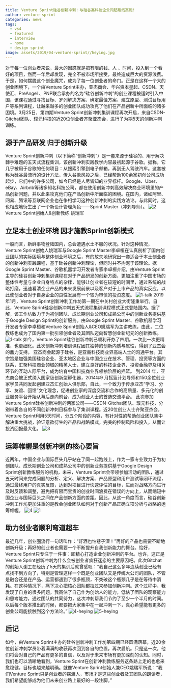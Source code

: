 ```yaml
---
title: Venture Sprint硅谷创新冲刺：与硅谷高科技企业同起跑线赛跑!
author: venture-sprint
categories: news
tags:
  - vs4
  - featured
  - interview
  - home
  - design sprint
image: assets/2019/04-venture-sprint//heying.jpg
---
```

对于每一位创业者来说，最大的困惑就是把有限的钱、人 、时间，投入到一个看好的项目，然而一年后却发现，完全不被市场所接受，最终造成巨大的资源浪费。于是，如何摆脱这个创业魔咒，成为了每一位创业者的命门。正是在这样一个大的创业困境下，一个由Venture Sprint主办，亚杰商会、华兴资本星起、CSDN、天使汇、PreAngel 、PNP联合承办的名为“硅谷创新冲刺”的创业课程被适时引入中国，该课程通过寻找目标、罗列解决方案、确定最佳方案、建立原型、测试目标用户等系列课程，让越来越多的创业团队成功攻克了他们在产品创新中所面临的诸多困境。3月25日，第四期Venture Sprint创新冲刺集训课程再次开启，来自CSDN-Gitchat团队、璞元科技的近20位创业者齐聚亚杰会，进行了为期5天的创新冲刺训练。

## 源于产品研发  归于创新升级
Venture Sprint创新冲刺（以下简称“创新冲刺”）是一套来源于硅谷的、用于解决棘手难题的五天式流程集训，该创新冲刺实践教学内容最初起源于谷歌。据称，它几乎被用于谷歌的任何项目：从搜索引擎到电子邮箱，再到无人驾驶汽车。这套被称为硅谷最流行的设计方法，传入谷歌风投之后，已经帮助100余家初创公司成功起步，它们中的许多公司，如今已经是人尽皆知的业界标杆。Google、Uber、eBay、Airbnb等诸多知名科技公司，都在使用创新冲刺高效解决商业环境里的产品创新问题，并以此来攻克他们在产品创新中所面临的困境。在国内，诸如阿里、网易、腾讯等互联网企业也在争相学习这种创新冲刺的实践方法论。与此同时，这也相应地衍生出了一个新设计管理角色——Sprint Master（冲刺导师）。
![2](/assets/2019/04-venture-sprint/2.jpg)
Venture Sprint创始人&创新教练   姚瑞军

## 立足本土创业环境  因才施教Sprint创新模式

一般而言，新鲜事物登陆国内，总会遭遇水土不服的状况。针对这种情况，Venture Sprint创始人姚瑞军与Google Sprint Master李卓桓在认真剖析了国内创业团队的实际困境与整体创业环境之后，有的放矢地研究出一套适合于本土创业者的创新冲刺实践课程，基于硅谷创新冲刺理论，但同时并不拘泥于该理论。据Google Sprint Master、谷歌机器学习开发者专家李卓桓介绍，由Venture Sprint主导的硅谷创新冲刺集训课程在对于产品研发的创新方面，更加注重了中国市场的整体性考量与企业自身特点的杂糅，能够让创业者在较短的时间里，通过系统的战略打磨，迅速看清企业产品的未来发展前景以及客户对于上市产品的真实反应，以此使创业者对于自身企业的良性发展有一个较为审慎的投资态度。
![1-talk](/assets/2019/04-venture-sprint/1-talk.jpg)
2019年1月，Venture Sprint创新冲刺工作坊第一期在中关村创业大街隆重举行。自此，Venture Sprint硅谷创新冲刺五天式流程集训课程模式正式登陆国内。据了解，该工作坊致力于为初创团队、成长期创业公司和成熟公司中的创新业务提供基于Google Design Sprint的创新服务。由Google Sprint Master、谷歌机器学习开发者专家李卓桓和Venture Sprint创始人&CEO姚瑞军为主讲教练，由此，二位教练也成为了国内第一批引领创业者及其团队迈向智慧创业新纪元的创新教练。
![1-talk](/assets/2019/04-venture-sprint/1-talk.jpg)
如今，Venture Sprint硅谷创新冲刺已顺利开办了四期。一次比一次更精准，也更细化。此次创新冲刺培训课程因其独特的创新内质与属性，得到了亚杰会的鼎力支持。
亚杰商会起源于硅谷，是亚裔科技商业界高端人士的沟通平台。其宗旨是加强美国硅谷企业、亚太地区企业与中国企业在技术、管理、投资等方面的联系，汇聚科技商业领域的精英人士，建立良好的科技企业界、投资金融界及相关环节的互动人际平台，成为培育中国科技商业界领袖阶层的摇篮。
到2014 年，亚杰商会被正式纳入国家级创新型孵化器，2014年9 月摇篮计划导师和150余位创业家学员共同发起创建亚杰汇创始人俱乐部，自此，一个致力于传承亚杰“学习、分享、友谊、回馈”文化理念，促进创业家的深度交流和合作的高质量、多元化的创业服务平台开始从幕后走向前台，成为创业人士的首选交流平台。
此次参加Venture Sprint硅谷创新冲刺的两家公司——CSDN-Gitchat团队、璞元科技，分别带着各自的不同创新冲刺目标参与了集训课程。近20位创业人士齐聚亚杰会，Venture Sprint利用5天时间，分五个阶段的内容，有针对性的帮助创业团队集中解决重大挑战，验证意欲衍生的产品和战略模式，完美的控制风险和投入，从而让投资回报最大化。
![3](/assets/2019/04-venture-sprint/3.jpg)

## 运筹帷幄是创新冲刺的核心要旨

近两年，中国企业与国际巨头几乎站在了同一起跑线上，作为一家专业致力于为初创团队、成长期创业公司和成熟公司中的创新业务提供基于Google Design Sprint创新教练服务的机构，未来，Venture Sprint会带领参加活动的团队，通过五天时间来完成问题的分析、定义、解决方案、产品原型和用户测试等闭环流程，通过最终用户的真实反馈，达到对项目进行快速评估的目标，进而对战略方向进行及时反馈和调整，避免把有限而宝贵的创业时间浪费在错误的方向上，从而缩短中国企业与国际巨头之间在产品创新方面的差距。因此，从这一角度而言，硅谷创新冲刺工作坊更加注重的是教会创业团队如何对于创新产品正确立项分析与战略的运筹帷幄。
![4](/assets/2019/04-venture-sprint/4.jpg)
![1](/assets/2019/04-venture-sprint/1.jpg)

## 助力创业者顺利弯道超车

最近几年，创业圈流行一句话叫作：“好酒也怕巷子深！”再好的产品也需要不断地创新升级；再好的创业者也需要一个不断提升自我创新能力的舞台。恰好，Venture Sprint只专注于一件事：即精心打造企业创新冲刺的平台。也许，这正是Venture Sprint创新冲刺为什么会被创业者疯狂迷恋的主要原因吧。此次Gitchat的创始人谢工在经历了5天的集训后就曾感叹：“我自己这么多年连续创业已经有点找不到方向了，特别是管理这样一个既是创业团队又是传统大公司的团队，不管是融合还是在产品、运营都遇到了很多瓶颈，不突破这个瓶颈几乎是在等待中消耗。在这种情况下，痛下决心把核心团队都拉过来参加创新冲刺。这个过程中，我发现了自身的很多问题。我高估了自己作为创始人的能力，低估了团队的观察能力和思考能力，通过团队的共同努力，这次冲刺帮我们节约了至少一个半月的时间。以后每个版本推出的时候，都要把大家集中在一起冲刺一下，真心希望能有更多的创业公司能接触到这个方法论。”
![4-heying](/assets/2019/04-venture-sprint/4-heying.jpg)
![5-heying](/assets/2019/04-venture-sprint/5-heying.jpg)

## 后记

如今，由Venture Sprint主办的硅谷创新冲刺工作坊第四期已经圆满落幕，近20余位创新冲刺学员带着满满的收获再次回到各自的位置，再次启航。只是这一次，他们将会对自己的产品有更多的自信，以及对于未来市场有更加深刻的认知。同时，我们也可以清晰地看到，Venture Sprint在创新冲刺教练服务这条路上走的也愈来愈稳健，目标也越来越明确。就像Venture Sprint创始人兼CEO姚瑞军所说：“我们Venture Sprint只是创业者的摆渡人，市场才是这些创业者及其团队的朗读者，我们希望能够成为他们未来创业路上最好的一段注脚。”

